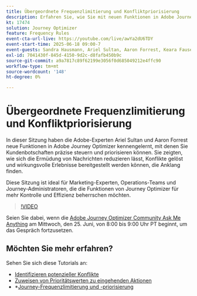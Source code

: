 ```yaml
---
title: Übergeordnete Frequenzlimitierung und Konfliktpriorisierung
description: Erfahren Sie, wie Sie mit neuen Funktionen in Adobe Journey Optimizer die wichtigsten Nachrichten, die an Kunden gesendet werden, steuern und priorisieren können.
kt: 17474
solution: Journey Optimizer
feature: Frequency Rules
event-cta-url-live: https://youtube.com/live/awYa2dU6TDY
event-start-time: 2025-06-18 09:00-7
event-guests: Sandra Hausmann, Ariel Sultan, Aaron Forrest, Keara Fausett
exl-id: 7041430f-845d-4150-9d2c-d8fafb450b9c
source-git-commit: a9a7817c89f62199e3056f0d685049212e4ffc90
workflow-type: tm+mt
source-wordcount: '148'
ht-degree: 0%

---
```


# Übergeordnete Frequenzlimitierung und Konfliktpriorisierung

In dieser Sitzung haben die Adobe-Experten Ariel Sultan und Aaron Forrest neue Funktionen in Adobe Journey Optimizer kennengelernt, mit denen Sie Kundenbotschaften präzise steuern und priorisieren können. Sie zeigten, wie sich die Ermüdung von Nachrichten reduzieren lässt, Konflikte gelöst und wirkungsvolle Erlebnisse bereitgestellt werden können, die Anklang finden.

Diese Sitzung ist ideal für Marketing-Experten, Operations-Teams und Journey-Administratoren, die die Funktionen von Journey Optimizer für mehr Kontrolle und Effizienz beherrschen möchten.


>[!VIDEO](https://video.tv.adobe.com/v/3464052/?quality=12&learn=on)

Seien Sie dabei, wenn die [Adobe Journey Optimizer Community Ask Me Anything](https://experienceleaguecommunities.adobe.com/t5/journey-optimizer-events/ask-me-anything-june-[…]with-Journey-optimizer-product-expert/ev-p/757473) am Mittwoch, den 25. Juni, von 8:00 bis 9:00 Uhr PT beginnt, um das Gespräch fortzusetzen.

## Möchten Sie mehr erfahren?

Sehen Sie sich diese Tutorials an:

* [Identifizieren potenzieller Konflikte](https://experienceleague.adobe.com/de/docs/journey-optimizer-learn/tutorials/conflict-management/identify-potential-conflicts)
* [Zuweisen von Prioritätswerten zu eingehenden Aktionen](https://experienceleague.adobe.com/de/docs/journey-optimizer-learn/tutorials/conflict-management/assign-priority-score)
* *[Journey-Frequenzlimitierung und -priorisierung](https://experienceleague.adobe.com/de/docs/journey-optimizer-learn/tutorials/conflict-management/journey-frequency-capping-and-prioritization)
